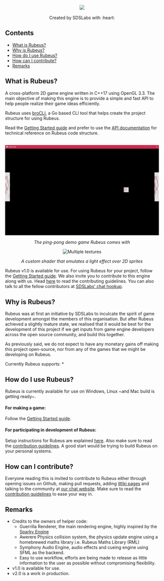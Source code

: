 <p align=center>
<img src="ReadmeAssets/rubeus_light.png">
<p/>

<p align=center>
Created by SDSLabs with :heart:
</p>

## Contents

* [What is Rubeus?](#what)
* [Why is Rubeus?](#why)
* [How do I use Rubeus?](#setup)
* [How can I contribute?](#how)
* [Remarks](#remarks)

## <a name=what>What is Rubeus?

A cross-platform 2D game engine written in C++17 using OpenGL 3.3. The main objective of making this engine is to provide a simple and fast API to help people realize their game ideas efficiently.

Rubeus uses [broCLI](https://github.com/sdslabs/broCLI), a Go based CLI tool that helps create the project structure for using Rubeus.

Read the [Getting Started guide](https://github.com/sdslabs/Rubeus/wiki) and prefer to use the [API documentation](https://blog.sdslabs.co/Rubeus/) for technical reference on Rubeus code structure.
<br><br>

<p align="center">
<img src=ReadmeAssets/demo_game.png width=600 align=middle alt="Screenshot from a demo game">
</p>
<p align="center">
<i>The ping-pong demo game Rubeus comes with</i>
</p>
<p align="center">
<img src=ReadmeAssets/10_9_8.png width=600 alt="Multiple textures">
</p>
<p align="center">
<i>A custom shader that emulates a light effect over 2D sprites</i>
</p>

Rubeus v1.0 is available for use. For using Rubeus for your project, follow the [Getting Started guide](https://github.com/sdslabs/Rubeus/wiki). We also invite you to contribute to this engine along with us. Head [here](CONTRIBUTING.md) to read the contributing guidelines. You can also talk to all the fellow contributors at <a href="https://chat.sdslabs.co">SDSLabs' chat hookup</a>.

## <a name=why>Why is Rubeus?
Rubeus was at first an initiative by SDSLabs to inculcate the spirit of game development amongst the members of this organisation. But after Rubeus achieved a slightly mature state, we realised that it would be best for the development of this project if we get inputs from game engine developers across the open source community, and build this together.

As previously said, we do not expect to have any monetary gains off making this project open-source, nor from any of the games that we might be developing on Rubeus.

Currently Rubeus supports:
*

## <a name=setup>How do I use Rubeus?

Rubeus is currently available for use on Windows, Linux ~and Mac build is getting ready~.

#### For making a game:
Follow the [Getting Started guide](https://github.com/sdslabs/Rubeus/wiki).

#### For participating in development of Rubeus:
Setup instructions for Rubeus are explained [here](SETUP.md). Also make sure to read the [contribution guidelines](CONTRIBUTING.md). A good start would be trying to build Rubeus on your personal systems.

## <a name=how>How can I contribute?
Everyone reading this is invited to contribute to Rubeus either through opening issues on Github, making pull requests, adding [Wiki pages](https://github.com/sdslabs/Rubeus/wiki) and talking to the community at [our chat website](https://chat.sdslabs.co). Make sure to read the [contribution guidelines](CONTRIBUTING.md) to ease your way in.

## <a name=remarks>Remarks

* Credits to the owners of helper code:
  * Guerrilla Renderer, the main rendering engine, highly inspired by the [Sparky Engine](https://github.com/TheCherno/Sparky)
  * Awerere Physics collision system, the physics update engine using a homebrewed maths library i.e. Rubeus Maths Library (RML)
  * Symphony Audio Engine, audio effects and cueing engine using SFML as the backend.
  * Easy to use workflow, efforts are being made to release as little information to the user as possible without compromising flexibility.
* v1.0 is available for use.
* v2.0 is a work in production.
